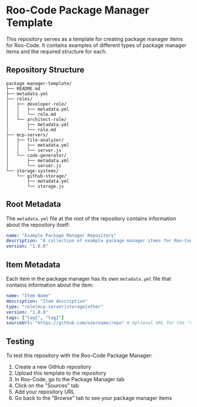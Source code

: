 # Roo-Code Package Manager Template

This repository serves as a template for creating package manager items for Roo-Code. It contains examples of different types of package manager items and the required structure for each.

## Repository Structure

```
package manager-template/
├── README.md
├── metadata.yml
├── roles/
│   ├── developer-role/
│   │   ├── metadata.yml
│   │   └── role.md
│   └── architect-role/
│       ├── metadata.yml
│       └── role.md
├── mcp-servers/
│   ├── file-analyzer/
│   │   ├── metadata.yml
│   │   └── server.js
│   └── code-generator/
│       ├── metadata.yml
│       └── server.js
└── storage-systems/
    └── github-storage/
        ├── metadata.yml
        └── storage.js
```

## Root Metadata

The `metadata.yml` file at the root of the repository contains information about the repository itself:

```yaml
name: "Example Package Manager Repository"
description: "A collection of example package manager items for Roo-Code"
version: "1.0.0"
```

## Item Metadata

Each item in the package manager has its own `metadata.yml` file that contains information about the item:

```yaml
name: "Item Name"
description: "Item description"
type: "role|mcp-server|storage|other"
version: "1.0.0"
tags: ["tag1", "tag2"]
sourceUrl: "https://github.com/username/repo" # Optional URL for the "view source" button
```

## Testing

To test this repository with the Roo-Code Package Manager:

1. Create a new GitHub repository
2. Upload this template to the repository
3. In Roo-Code, go to the Package Manager tab
4. Click on the "Sources" tab
5. Add your repository URL
6. Go back to the "Browse" tab to see your package manager items